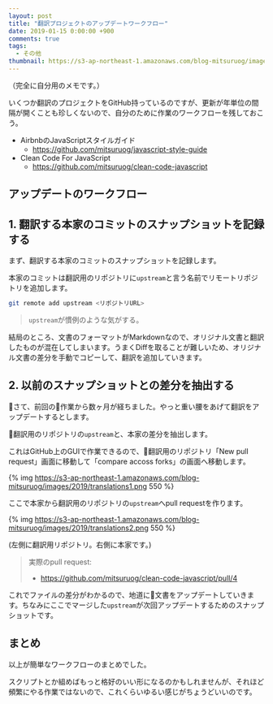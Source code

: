 ```yaml
---
layout: post
title: "翻訳プロジェクトのアップデートワークフロー"
date: 2019-01-15 0:00:00 +900
comments: true
tags:
  - その他
thumbnail: https://s3-ap-northeast-1.amazonaws.com/blog-mitsuruog/images/2019/translations-logo.png
---
```


（完全に自分用のメモです。）

いくつか翻訳のプロジェクトをGitHub持っているのですが、更新が年単位の間隔が開くことも珍しくないので、自分のために作業のワークフローを残しておこう。

- AirbnbのJavaScriptスタイルガイド
  - https://github.com/mitsuruog/javascript-style-guide
- Clean Code For JavaScript
  - https://github.com/mitsuruog/clean-code-javascript

## アップデートのワークフロー

## 1. 翻訳する本家のコミットのスナップショットを記録する

まず、翻訳する本家のコミットのスナップショットを記録します。

本家のコミットは翻訳用のリポジトリに`upstream`と言う名前でリモートリポジトリを追加します。

```sh
git remote add upstream <リポジトリURL>
```

  > `upstream`が慣例のような気がする。

結局のところ、文書のフォーマットがMarkdownなので、オリジナル文書と翻訳したものが混在してしまいます。うまくDiffを取ることが難しいため、オリジナル文書の差分を手動でコピーして、翻訳を追加していきます。

## 2. 以前のスナップショットとの差分を抽出する

さて、前回の作業から数ヶ月が経ちました。やっと重い腰をあげて翻訳をアップデートするとします。

翻訳用のリポジトリの`upstream`と、本家の差分を抽出します。

これはGitHub上のGUIで作業できるので、翻訳用のリポジトリ「New pull request」画面に移動して「compare accoss forks」の画面へ移動します。

{% img https://s3-ap-northeast-1.amazonaws.com/blog-mitsuruog/images/2019/translations1.png 550 %}

ここで本家から翻訳用のリポジトリの`upstream`へpull requestを作ります。

{% img https://s3-ap-northeast-1.amazonaws.com/blog-mitsuruog/images/2019/translations2.png 550 %}

(左側に翻訳用リポジトリ。右側に本家です。)

  > 実際のpull request:
  > 
  > - https://github.com/mitsuruog/clean-code-javascript/pull/4

これでファイルの差分がわかるので、地道に文書をアップデートしていきます。ちなみにここでマージした`upstream`が次回アップデートするためのスナップショットです。

## まとめ
以上が簡単なワークフローのまとめでした。

スクリプトとか組めばもっと格好のいい形になるのかもしれませんが、それほど頻繁にやる作業ではないので、これくらいゆるい感じがちょうどいいのです。